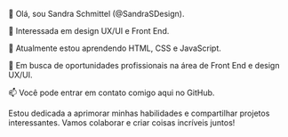 👋 Olá, sou Sandra Schmittel (@SandraSDesign).

👀 Interessada em design UX/UI e Front End.

🌱 Atualmente estou aprendendo HTML, CSS e JavaScript.

💞️ Em busca de oportunidades profissionais na área de Front End e design UX/UI.

📫 Você pode entrar em contato comigo aqui no GitHub.

Estou dedicada a aprimorar minhas habilidades e compartilhar projetos interessantes. Vamos colaborar e criar coisas incríveis juntos!  
